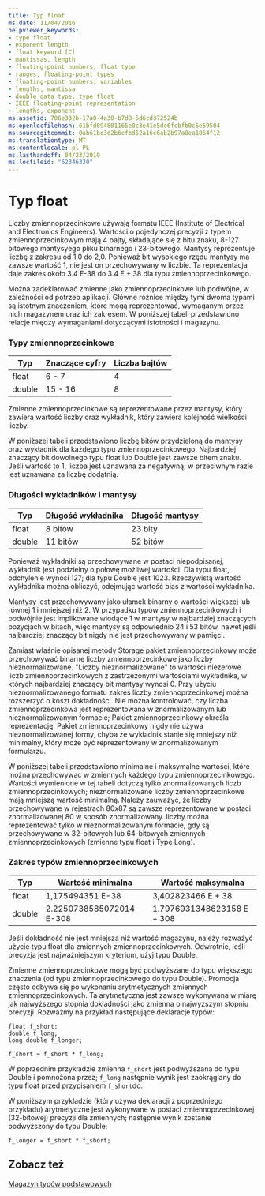 ```yaml
---
title: Typ float
ms.date: 11/04/2016
helpviewer_keywords:
- type float
- exponent length
- float keyword [C]
- mantissas, length
- floating-point numbers, float type
- ranges, floating-point types
- floating-point numbers, variables
- lengths, mantissa
- double data type, type float
- IEEE floating-point representation
- lengths, exponent
ms.assetid: 706e332b-17a0-4a30-b7d8-5d6cd372524b
ms.openlocfilehash: 61bfd094801165e0c3e41e5de6fcbfb0c5e59504
ms.sourcegitcommit: 0ab61bc3d2b6cfbd52a16c6ab2b97a8ea1864f12
ms.translationtype: MT
ms.contentlocale: pl-PL
ms.lasthandoff: 04/23/2019
ms.locfileid: "62346330"
---
```

# <a name="type-float"></a>Typ float

Liczby zmiennoprzecinkowe używają formatu IEEE (Institute of Electrical and Electronics Engineers). Wartości o pojedynczej precyzji z typem zmiennoprzecinkowym mają 4 bajty, składające się z bitu znaku, 8-127 bitowego mantysyego pliku binarnego i 23-bitowego. Mantysy reprezentuje liczbę z zakresu od 1,0 do 2,0. Ponieważ bit wysokiego rzędu mantysy ma zawsze wartość 1, nie jest on przechowywany w liczbie. Ta reprezentacja daje zakres około 3.4 E-38 do 3.4 E + 38 dla typu zmiennoprzecinkowego.

Można zadeklarować zmienne jako zmiennoprzecinkowe lub podwójne, w zależności od potrzeb aplikacji. Główne różnice między tymi dwoma typami są istotnym znaczeniem, które mogą reprezentować, wymaganym przez nich magazynem oraz ich zakresem. W poniższej tabeli przedstawiono relacje między wymaganiami dotyczącymi istotności i magazynu.

### <a name="floating-point-types"></a>Typy zmiennoprzecinkowe

|Typ|Znaczące cyfry|Liczba bajtów|
|----------|------------------------|---------------------|
|float|6 - 7|4|
|double|15 - 16|8|

Zmienne zmiennoprzecinkowe są reprezentowane przez mantysy, który zawiera wartość liczby oraz wykładnik, który zawiera kolejność wielkości liczby.

W poniższej tabeli przedstawiono liczbę bitów przydzieloną do mantysy oraz wykładnik dla każdego typu zmiennoprzecinkowego. Najbardziej znaczący bit dowolnego typu float lub Double jest zawsze bitem znaku. Jeśli wartość to 1, liczba jest uznawana za negatywną; w przeciwnym razie jest uznawana za liczbę dodatnią.

### <a name="lengths-of-exponents-and-mantissas"></a>Długości wykładników i mantysy

|Typ|Długość wykładnika|Długość mantysy|
|----------|---------------------|---------------------|
|float|8 bitów|23 bity|
|double|11 bitów|52 bitów|

Ponieważ wykładniki są przechowywane w postaci niepodpisanej, wykładnik jest podzielny o połowę możliwej wartości. Dla typu float, odchylenie wynosi 127; dla typu Double jest 1023. Rzeczywistą wartość wykładnika można obliczyć, odejmując wartość bias z wartości wykładnika.

Mantysy jest przechowywany jako ułamek binarny o wartości większej lub równej 1 i mniejszej niż 2. W przypadku typów zmiennoprzecinkowych i podwójnie jest implikowane wiodące 1 w mantysy w najbardziej znaczących pozycjach w bitach, więc mantysy są odpowiednio 24 i 53 bitów, nawet jeśli najbardziej znaczący bit nigdy nie jest przechowywany w pamięci.

Zamiast właśnie opisanej metody Storage pakiet zmiennoprzecinkowy może przechowywać binarne liczby zmiennoprzecinkowe jako liczby nieznormalizowane. "Liczby nieznormalizowane" to wartości niezerowe liczb zmiennoprzecinkowych z zastrzeżonymi wartościami wykładnika, w których najbardziej znaczący bit mantysy wynosi 0. Przy użyciu nieznormalizowanego formatu zakres liczby zmiennoprzecinkowej można rozszerzyć o koszt dokładności. Nie można kontrolować, czy liczba zmiennoprzecinkowa jest reprezentowana w znormalizowanym lub nieznormalizowanym formacie; Pakiet zmiennoprzecinkowy określa reprezentację. Pakiet zmiennoprzecinkowy nigdy nie używa nieznormalizowanej formy, chyba że wykładnik stanie się mniejszy niż minimalny, który może być reprezentowany w znormalizowanym formularzu.

W poniższej tabeli przedstawiono minimalne i maksymalne wartości, które można przechowywać w zmiennych każdego typu zmiennoprzecinkowego. Wartości wymienione w tej tabeli dotyczą tylko znormalizowanych liczb zmiennoprzecinkowych; nieznormalizowane liczby zmiennoprzecinkowe mają mniejszą wartość minimalną. Należy zauważyć, że liczby przechowywane w rejestrach 80*x*87 są zawsze reprezentowane w postaci znormalizowanej 80 w sposób znormalizowany. liczby można reprezentować tylko w nieznormalizowanym formacie, gdy są przechowywane w 32-bitowych lub 64-bitowych zmiennych zmiennoprzecinkowych (zmienne typu float i Type Long).

### <a name="range-of-floating-point-types"></a>Zakres typów zmiennoprzecinkowych

|Typ|Wartość minimalna|Wartość maksymalna|
|----------|-------------------|-------------------|
|float|1,175494351 E-38|3,402823466 E + 38|
|double|2.2250738585072014 E-308|1.7976931348623158 E + 308|

Jeśli dokładność nie jest mniejsza niż wartość magazynu, należy rozważyć użycie typu float dla zmiennych zmiennoprzecinkowych. Odwrotnie, jeśli precyzja jest najważniejszym kryterium, użyj typu Double.

Zmienne zmiennoprzecinkowe mogą być podwyższane do typu większego znaczenia (od typu zmiennoprzecinkowego do typu Double). Promocja często odbywa się po wykonaniu arytmetycznych zmiennych zmiennoprzecinkowych. Ta arytmetyczna jest zawsze wykonywana w miarę jak najwyższego stopnia dokładności jako zmienna o najwyższym stopniu precyzji. Rozważmy na przykład następujące deklaracje typów:

```
float f_short;
double f_long;
long double f_longer;

f_short = f_short * f_long;
```

W poprzednim przykładzie zmienna `f_short` jest podwyższana do typu Double i pomnożona przez; `f_long` następnie wynik jest zaokrąglany do typu float przed przypisaniem `f_short`do.

W poniższym przykładzie (który używa deklaracji z poprzedniego przykładu) arytmetyczne jest wykonywane w postaci zmiennoprzecinkowej (32-bitowej) precyzji dla zmiennych; następnie wynik zostanie podwyższony do typu Double:

```
f_longer = f_short * f_short;
```

## <a name="see-also"></a>Zobacz też

[Magazyn typów podstawowych](../c-language/storage-of-basic-types.md)
